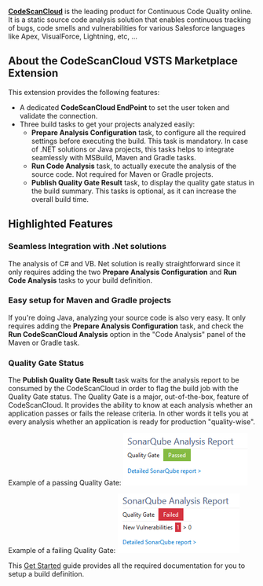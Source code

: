 **[CodeScanCloud][sc]** is the leading product for Continuous Code Quality online. It is a static source code analysis solution that enables continuous tracking of bugs, code smells and vulnerabilities for various Salesforce languages like Apex, VisualForce, Lightning, etc, ...

## About the CodeScanCloud VSTS Marketplace Extension
This extension provides the following features:
* A dedicated **CodeScanCloud EndPoint** to set the user token and validate the connection.
* Three build tasks to get your projects analyzed easily:
  * **Prepare Analysis Configuration** task, to configure all the required settings before executing the build. This task is mandatory. In case of .NET solutions or Java projects, this tasks helps to integrate seamlessly with MSBuild, Maven and Gradle tasks.
  * **Run Code Analysis** task, to actually execute the analysis of the source code. Not required for Maven or Gradle projects.
  * **Publish Quality Gate Result** task, to display the quality gate status in the build summary. This tasks is optional, as it can increase the overall build time.

## Highlighted Features
### Seamless Integration with .Net solutions
The analysis of C# and VB. Net solution is really straightforward since it only requires adding the two **Prepare Analysis Configuration** and **Run Code Analysis** tasks to your build definition.

### Easy setup for Maven and Gradle projects
If you're doing Java, analyzing your source code is also very easy. It only requires adding the **Prepare Analysis Configuration** task, and check the **Run CodeScanCloud Analysis** option in the "Code Analysis" panel of the Maven or Gradle task.

### Quality Gate Status
The **Publish Quality Gate Result** task waits for the analysis report to be consumed by the CodeScanCloud in order to flag the build job with the Quality Gate status. The Quality Gate is a major, out-of-the-box, feature of CodeScanCloud. It provides the ability to know at each analysis whether an application passes or fails the release criteria. In other words it tells you at every analysis whether an application is ready for production "quality-wise".

Example of a passing Quality Gate:
![Passed Qualiy Gate](img/sq-analysis-report-passed.png)

Example of a failing Quality Gate:
![Failed Qualiy Gate](img/sq-analysis-report-failed.png)


This [Get Started][getstarted] guide provides all the required documentation for you to setup a build definition.

   [sc]: <https://app.codescan.io>
   [getstarted]: <http://www.code-scan.com/cloud/install-configure-scanner-tfs-ts>
